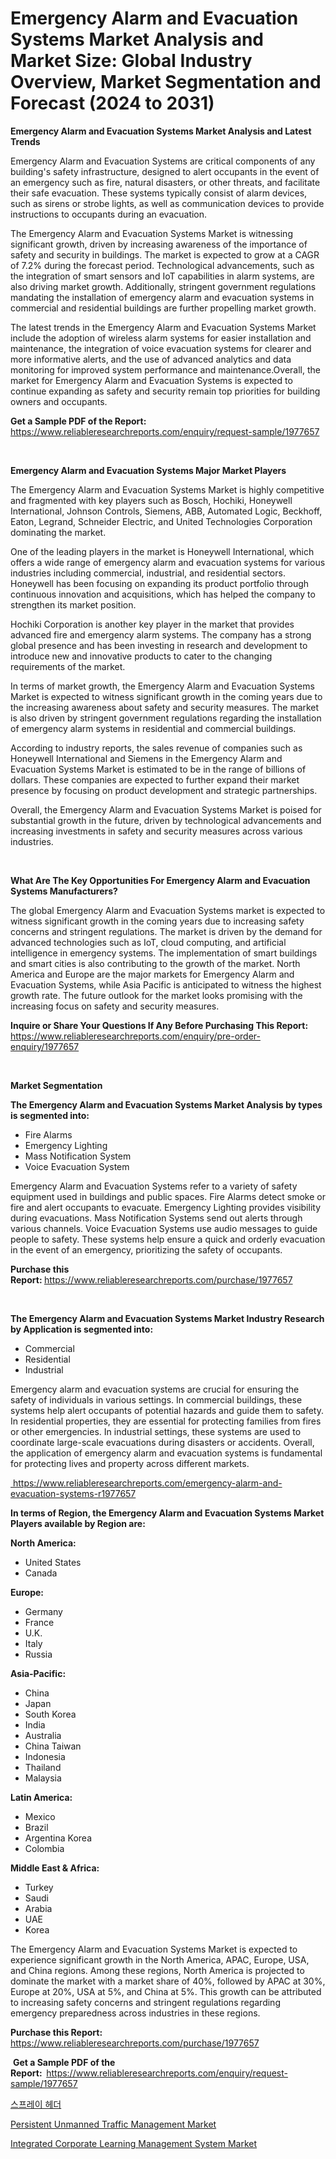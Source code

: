 <p><h1>Emergency Alarm and Evacuation Systems Market Analysis and Market Size: Global Industry Overview, Market Segmentation and Forecast (2024 to 2031)</h1></p><p><strong>Emergency Alarm and Evacuation Systems Market Analysis and Latest Trends</strong></p>
<p><p>Emergency Alarm and Evacuation Systems are critical components of any building's safety infrastructure, designed to alert occupants in the event of an emergency such as fire, natural disasters, or other threats, and facilitate their safe evacuation. These systems typically consist of alarm devices, such as sirens or strobe lights, as well as communication devices to provide instructions to occupants during an evacuation.</p><p>The Emergency Alarm and Evacuation Systems Market is witnessing significant growth, driven by increasing awareness of the importance of safety and security in buildings. The market is expected to grow at a CAGR of 7.2% during the forecast period. Technological advancements, such as the integration of smart sensors and IoT capabilities in alarm systems, are also driving market growth. Additionally, stringent government regulations mandating the installation of emergency alarm and evacuation systems in commercial and residential buildings are further propelling market growth.</p><p>The latest trends in the Emergency Alarm and Evacuation Systems Market include the adoption of wireless alarm systems for easier installation and maintenance, the integration of voice evacuation systems for clearer and more informative alerts, and the use of advanced analytics and data monitoring for improved system performance and maintenance.Overall, the market for Emergency Alarm and Evacuation Systems is expected to continue expanding as safety and security remain top priorities for building owners and occupants.</p></p>
<p><strong>Get a Sample PDF of the Report:&nbsp;</strong> <a href="https://www.reliableresearchreports.com/enquiry/request-sample/1977657">https://www.reliableresearchreports.com/enquiry/request-sample/1977657</a></p>
<p>&nbsp;</p>
<p><strong>Emergency Alarm and Evacuation Systems Major Market Players</strong></p>
<p><p>The Emergency Alarm and Evacuation Systems Market is highly competitive and fragmented with key players such as Bosch, Hochiki, Honeywell International, Johnson Controls, Siemens, ABB, Automated Logic, Beckhoff, Eaton, Legrand, Schneider Electric, and United Technologies Corporation dominating the market.</p><p>One of the leading players in the market is Honeywell International, which offers a wide range of emergency alarm and evacuation systems for various industries including commercial, industrial, and residential sectors. Honeywell has been focusing on expanding its product portfolio through continuous innovation and acquisitions, which has helped the company to strengthen its market position.</p><p>Hochiki Corporation is another key player in the market that provides advanced fire and emergency alarm systems. The company has a strong global presence and has been investing in research and development to introduce new and innovative products to cater to the changing requirements of the market.</p><p>In terms of market growth, the Emergency Alarm and Evacuation Systems Market is expected to witness significant growth in the coming years due to the increasing awareness about safety and security measures. The market is also driven by stringent government regulations regarding the installation of emergency alarm systems in residential and commercial buildings.</p><p>According to industry reports, the sales revenue of companies such as Honeywell International and Siemens in the Emergency Alarm and Evacuation Systems Market is estimated to be in the range of billions of dollars. These companies are expected to further expand their market presence by focusing on product development and strategic partnerships.</p><p>Overall, the Emergency Alarm and Evacuation Systems Market is poised for substantial growth in the future, driven by technological advancements and increasing investments in safety and security measures across various industries.</p></p>
<p>&nbsp;</p>
<p><strong>What Are The Key Opportunities For Emergency Alarm and Evacuation Systems Manufacturers?</strong></p>
<p><p>The global Emergency Alarm and Evacuation Systems market is expected to witness significant growth in the coming years due to increasing safety concerns and stringent regulations. The market is driven by the demand for advanced technologies such as IoT, cloud computing, and artificial intelligence in emergency systems. The implementation of smart buildings and smart cities is also contributing to the growth of the market. North America and Europe are the major markets for Emergency Alarm and Evacuation Systems, while Asia Pacific is anticipated to witness the highest growth rate. The future outlook for the market looks promising with the increasing focus on safety and security measures.</p></p>
<p><strong>Inquire or Share Your Questions If Any Before Purchasing This Report:</strong> <a href="https://www.reliableresearchreports.com/enquiry/pre-order-enquiry/1977657">https://www.reliableresearchreports.com/enquiry/pre-order-enquiry/1977657</a></p>
<p>&nbsp;</p>
<p><strong>Market Segmentation</strong></p>
<p><strong>The Emergency Alarm and Evacuation Systems Market Analysis by types is segmented into:</strong></p>
<p><ul><li>Fire Alarms</li><li>Emergency Lighting</li><li>Mass Notification System</li><li>Voice Evacuation System</li></ul></p>
<p><p>Emergency Alarm and Evacuation Systems refer to a variety of safety equipment used in buildings and public spaces. Fire Alarms detect smoke or fire and alert occupants to evacuate. Emergency Lighting provides visibility during evacuations. Mass Notification Systems send out alerts through various channels. Voice Evacuation Systems use audio messages to guide people to safety. These systems help ensure a quick and orderly evacuation in the event of an emergency, prioritizing the safety of occupants.</p></p>
<p><strong>Purchase this Report:&nbsp;</strong><a href="https://www.reliableresearchreports.com/purchase/1977657">https://www.reliableresearchreports.com/purchase/1977657</a></p>
<p>&nbsp;</p>
<p><strong>The Emergency Alarm and Evacuation Systems Market Industry Research by Application is segmented into:</strong></p>
<p><ul><li>Commercial</li><li>Residential</li><li>Industrial</li></ul></p>
<p><p>Emergency alarm and evacuation systems are crucial for ensuring the safety of individuals in various settings. In commercial buildings, these systems help alert occupants of potential hazards and guide them to safety. In residential properties, they are essential for protecting families from fires or other emergencies. In industrial settings, these systems are used to coordinate large-scale evacuations during disasters or accidents. Overall, the application of emergency alarm and evacuation systems is fundamental for protecting lives and property across different markets.</p></p>
<p><a href="https://www.reliableresearchreports.com/emergency-alarm-and-evacuation-systems-r1977657">&nbsp;https://www.reliableresearchreports.com/emergency-alarm-and-evacuation-systems-r1977657</a></p>
<p><strong>In terms of Region, the Emergency Alarm and Evacuation Systems Market Players available by Region are:</strong></p>
<p>
    <p> <strong> North America: </strong>
        <ul>
            <li>United States</li>
            <li>Canada</li>
        </ul>
        </p> 
    <p> <strong> Europe: </strong>
        <ul>
            <li>Germany</li>
            <li>France</li>
            <li>U.K.</li>
            <li>Italy</li>
            <li>Russia</li>
        </ul>
        </p> 
    <p> <strong> Asia-Pacific: </strong>
        <ul>
            <li>China</li>
            <li>Japan</li>
            <li>South Korea</li>
            <li>India</li>
            <li>Australia</li>
            <li>China Taiwan</li>
            <li>Indonesia</li>
            <li>Thailand</li>
            <li>Malaysia</li>
        </ul>
        </p> 
    <p> <strong> Latin America: </strong>
        <ul>
            <li>Mexico</li>
            <li>Brazil</li>
            <li>Argentina Korea</li>
            <li>Colombia</li>
        </ul>
        </p> 
    <p> <strong> Middle East & Africa: </strong>
        <ul>
            <li>Turkey</li>
            <li>Saudi</li>
            <li>Arabia</li>
            <li>UAE</li>
            <li>Korea</li>
        </ul>
    </p>
    </p>
<p><p>The Emergency Alarm and Evacuation Systems Market is expected to experience significant growth in the North America, APAC, Europe, USA, and China regions. Among these regions, North America is projected to dominate the market with a market share of 40%, followed by APAC at 30%, Europe at 20%, USA at 5%, and China at 5%. This growth can be attributed to increasing safety concerns and stringent regulations regarding emergency preparedness across industries in these regions.</p></p>
<p><strong>Purchase this Report: </strong><a href="https://www.reliableresearchreports.com/purchase/1977657">https://www.reliableresearchreports.com/purchase/1977657</a></p>
<p>&nbsp;<strong>Get a Sample PDF of the Report:&nbsp;&nbsp;</strong><a href="https://www.reliableresearchreports.com/enquiry/request-sample/1977657">https://www.reliableresearchreports.com/enquiry/request-sample/1977657</a></p>
<p><strong></strong></p>
<p><p><a href="https://github.com/durgin521/Market-Research-Report-List-1/blob/main/288678761900.md">스프레이 헤더</a></p><p><a href="https://github.com/seekum/Market-Research-Report-List-2/blob/main/persistent-unmanned-traffic-management-market.md">Persistent Unmanned Traffic Management Market</a></p><p><a href="https://github.com/timeliteaut/Market-Research-Report-List-2/blob/main/integrated-corporate-learning-management-system-market.md">Integrated Corporate Learning Management System Market</a></p></p>